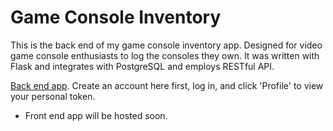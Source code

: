 # Game Console Inventory

This is the back end of my game console inventory app. Designed for video game console enthusiasts to log the consoles they own. It was written with Flask and integrates with PostgreSQL and employs RESTful API.

[Back end app](https://console-inventory.herokuapp.com/). Create an account here first, log in, and click 'Profile' to view your personal token.

* Front end app will be hosted soon.

<!-- [Front end app](https://console-inventory.herokuapp.com/). Create an account here first, log in, and click 'Profile' to view your personal token. -->